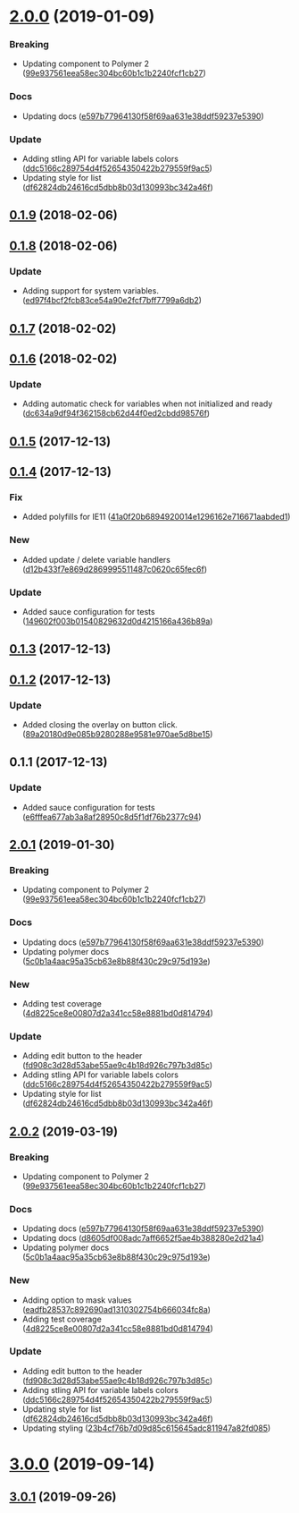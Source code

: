<a name="2.0.0"></a>
# [2.0.0](https://github.com/advanced-rest-client/variables-preview-overlay/compare/0.1.8...2.0.0) (2019-01-09)


### Breaking

* Updating component to Polymer 2 ([99e937561eea58ec304bc60b1c1b2240fcf1cb27](https://github.com/advanced-rest-client/variables-preview-overlay/commit/99e937561eea58ec304bc60b1c1b2240fcf1cb27))

### Docs

* Updating docs ([e597b77964130f58f69aa631e38ddf59237e5390](https://github.com/advanced-rest-client/variables-preview-overlay/commit/e597b77964130f58f69aa631e38ddf59237e5390))

### Update

* Adding stling API for variable labels colors ([ddc5166c289754d4f52654350422b279559f9ac5](https://github.com/advanced-rest-client/variables-preview-overlay/commit/ddc5166c289754d4f52654350422b279559f9ac5))
* Updating style for list ([df62824db24616cd5dbb8b03d130993bc342a46f](https://github.com/advanced-rest-client/variables-preview-overlay/commit/df62824db24616cd5dbb8b03d130993bc342a46f))



<a name="0.1.9"></a>
## [0.1.9](https://github.com/advanced-rest-client/variables-preview-overlay/compare/0.1.8...0.1.9) (2018-02-06)




<a name="0.1.8"></a>
## [0.1.8](https://github.com/advanced-rest-client/variables-preview-overlay/compare/0.1.7...0.1.8) (2018-02-06)


### Update

* Adding support for system variables. ([ed97f4bcf2fcb83ce54a90e2fcf7bff7799a6db2](https://github.com/advanced-rest-client/variables-preview-overlay/commit/ed97f4bcf2fcb83ce54a90e2fcf7bff7799a6db2))



<a name="0.1.7"></a>
## [0.1.7](https://github.com/advanced-rest-client/variables-preview-overlay/compare/0.1.6...0.1.7) (2018-02-02)




<a name="0.1.6"></a>
## [0.1.6](https://github.com/advanced-rest-client/variables-preview-overlay/compare/0.1.5...0.1.6) (2018-02-02)


### Update

* Adding automatic check for variables when not initialized and ready ([dc634a9df94f362158cb62d44f0ed2cbdd98576f](https://github.com/advanced-rest-client/variables-preview-overlay/commit/dc634a9df94f362158cb62d44f0ed2cbdd98576f))



<a name="0.1.5"></a>
## [0.1.5](https://github.com/advanced-rest-client/variables-preview-overlay/compare/0.1.4...0.1.5) (2017-12-13)




<a name="0.1.4"></a>
## [0.1.4](https://github.com/advanced-rest-client/variables-preview-overlay/compare/0.1.3...0.1.4) (2017-12-13)


### Fix

* Added polyfills for IE11 ([41a0f20b6894920014e1296162e716671aabded1](https://github.com/advanced-rest-client/variables-preview-overlay/commit/41a0f20b6894920014e1296162e716671aabded1))

### New

* Added update / delete variable handlers ([d12b433f7e869d2869995511487c0620c65fec6f](https://github.com/advanced-rest-client/variables-preview-overlay/commit/d12b433f7e869d2869995511487c0620c65fec6f))

### Update

* Added sauce configuration for tests ([149602f003b01540829632d0d4215166a436b89a](https://github.com/advanced-rest-client/variables-preview-overlay/commit/149602f003b01540829632d0d4215166a436b89a))



<a name="0.1.3"></a>
## [0.1.3](https://github.com/advanced-rest-client/variables-preview-overlay/compare/0.1.2...0.1.3) (2017-12-13)




<a name="0.1.2"></a>
## [0.1.2](https://github.com/advanced-rest-client/variables-preview-overlay/compare/0.1.1...0.1.2) (2017-12-13)


### Update

* Added closing the overlay on button click. ([89a20180d9e085b9280288e9581e970ae5d8be15](https://github.com/advanced-rest-client/variables-preview-overlay/commit/89a20180d9e085b9280288e9581e970ae5d8be15))



<a name="0.1.1"></a>
## 0.1.1 (2017-12-13)


### Update

* Added sauce configuration for tests ([e6fffea677ab3a8af28950c8d5f1df76b2377c94](https://github.com/advanced-rest-client/variables-preview-overlay/commit/e6fffea677ab3a8af28950c8d5f1df76b2377c94))



## [2.0.1](https://github.com/advanced-rest-client/variables-preview-overlay/compare/0.1.8...2.0.1) (2019-01-30)


### Breaking

* Updating component to Polymer 2 ([99e937561eea58ec304bc60b1c1b2240fcf1cb27](https://github.com/advanced-rest-client/variables-preview-overlay/commit/99e937561eea58ec304bc60b1c1b2240fcf1cb27))

### Docs

* Updating docs ([e597b77964130f58f69aa631e38ddf59237e5390](https://github.com/advanced-rest-client/variables-preview-overlay/commit/e597b77964130f58f69aa631e38ddf59237e5390))
* Updating polymer docs ([5c0b1a4aac95a35cb63e8b88f430c29c975d193e](https://github.com/advanced-rest-client/variables-preview-overlay/commit/5c0b1a4aac95a35cb63e8b88f430c29c975d193e))

### New

* Adding test coverage ([4d8225ce8e00807d2a341cc58e8881bd0d814794](https://github.com/advanced-rest-client/variables-preview-overlay/commit/4d8225ce8e00807d2a341cc58e8881bd0d814794))

### Update

* Adding edit button to the header ([fd908c3d28d53abe55ae9c4b18d926c797b3d85c](https://github.com/advanced-rest-client/variables-preview-overlay/commit/fd908c3d28d53abe55ae9c4b18d926c797b3d85c))
* Adding stling API for variable labels colors ([ddc5166c289754d4f52654350422b279559f9ac5](https://github.com/advanced-rest-client/variables-preview-overlay/commit/ddc5166c289754d4f52654350422b279559f9ac5))
* Updating style for list ([df62824db24616cd5dbb8b03d130993bc342a46f](https://github.com/advanced-rest-client/variables-preview-overlay/commit/df62824db24616cd5dbb8b03d130993bc342a46f))



## [2.0.2](https://github.com/advanced-rest-client/variables-preview-overlay/compare/0.1.8...2.0.2) (2019-03-19)


### Breaking

* Updating component to Polymer 2 ([99e937561eea58ec304bc60b1c1b2240fcf1cb27](https://github.com/advanced-rest-client/variables-preview-overlay/commit/99e937561eea58ec304bc60b1c1b2240fcf1cb27))

### Docs

* Updating docs ([e597b77964130f58f69aa631e38ddf59237e5390](https://github.com/advanced-rest-client/variables-preview-overlay/commit/e597b77964130f58f69aa631e38ddf59237e5390))
* Updating docs ([d8605df008adc7aff6652f5ae4b388280e2d21a4](https://github.com/advanced-rest-client/variables-preview-overlay/commit/d8605df008adc7aff6652f5ae4b388280e2d21a4))
* Updating polymer docs ([5c0b1a4aac95a35cb63e8b88f430c29c975d193e](https://github.com/advanced-rest-client/variables-preview-overlay/commit/5c0b1a4aac95a35cb63e8b88f430c29c975d193e))

### New

* Adding option to mask values ([eadfb28537c892690ad1310302754b666034fc8a](https://github.com/advanced-rest-client/variables-preview-overlay/commit/eadfb28537c892690ad1310302754b666034fc8a))
* Adding test coverage ([4d8225ce8e00807d2a341cc58e8881bd0d814794](https://github.com/advanced-rest-client/variables-preview-overlay/commit/4d8225ce8e00807d2a341cc58e8881bd0d814794))

### Update

* Adding edit button to the header ([fd908c3d28d53abe55ae9c4b18d926c797b3d85c](https://github.com/advanced-rest-client/variables-preview-overlay/commit/fd908c3d28d53abe55ae9c4b18d926c797b3d85c))
* Adding stling API for variable labels colors ([ddc5166c289754d4f52654350422b279559f9ac5](https://github.com/advanced-rest-client/variables-preview-overlay/commit/ddc5166c289754d4f52654350422b279559f9ac5))
* Updating style for list ([df62824db24616cd5dbb8b03d130993bc342a46f](https://github.com/advanced-rest-client/variables-preview-overlay/commit/df62824db24616cd5dbb8b03d130993bc342a46f))
* Updating styling ([23b4cf76b7d09d85c615645adc811947a82fd085](https://github.com/advanced-rest-client/variables-preview-overlay/commit/23b4cf76b7d09d85c615645adc811947a82fd085))



# [3.0.0](https://github.com/advanced-rest-client/variables-preview-overlay/compare/0.1.8...3.0.0) (2019-09-14)



## [3.0.1](https://github.com/advanced-rest-client/variables-preview-overlay/compare/0.1.8...3.0.1) (2019-09-26)



